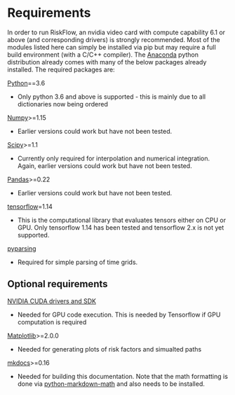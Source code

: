 # Requirements

In order to run RiskFlow, an nvidia video card with compute capability 6.1 or above (and 
corresponding drivers) is strongly recommended. Most of the modules listed here can simply be installed via pip but may require a full build environment (with a C/C++ compiler). The
[Anaconda](https://www.continuum.io/anaconda-overview) python distribution already comes with many
of the below packages already installed. The required packages are:

[Python](http://www.python.org/)==3.6

- Only python 3.6 and above is supported - this is mainly due to all dictionaries now being ordered

[Numpy](http://numpy.scipy.org/)>=1.15

- Earlier versions could work but have not been tested.

[Scipy](http://scipy.org/)>=1.1

- Currently only required for interpolation and numerical integration. Again, earlier versions could
work but have not been tested.

[Pandas](http://pandas.pydata.org/)>=0.22

- Earlier versions could work but have not been tested.

[tensorflow](https://www.tensorflow.org/)=1.14

- This is the computational library that evaluates tensors either on CPU or GPU. Only tensorflow 1.14
  has been tested and tensorflow 2.x is not yet supported.

[pyparsing](http://pyparsing.wikispaces.com)

- Required for simple parsing of time grids.

## Optional requirements

[NVIDIA CUDA drivers and SDK](http://developer.nvidia.com/object/gpucomputing.html)

- Needed for GPU code execution. This is needed by Tensorflow if GPU computation is required

[Matplotlib](https://matplotlib.org/)>=2.0.0

- Needed for generating plots of risk factors and simualted paths

[mkdocs](http://www.mkdocs.org/)>=0.16

- Needed for building this documentation. Note that the math formatting is done via
[python-markdown-math](https://github.com/mitya57/python-markdown-math/) and also needs to be
installed.